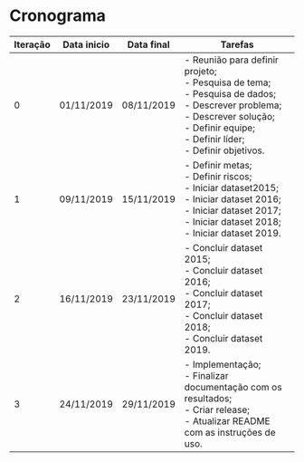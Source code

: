 # Cronograma


| Iteração | Data inicio | Data final | Tarefas                                                                                                                                                                     |
|----------|-------------|------------|-----------------------------------------------------------------------------------------------------------------------------------------------------------------------------|
| 0        | 01/11/2019  | 08/11/2019 | - Reunião para definir projeto;  </br> - Pesquisa de tema; </br> - Pesquisa de dados; </br>  - Descrever problema; <br> - Descrever solução; </br> - Definir equipe; </br>  - Definir líder; </br> - Definir objetivos. |
| 1        | 09/11/2019  | 15/11/2019 | - Definir metas; </br> - Definir riscos; </br> - Iniciar dataset2015; </br> - Iniciar dataset 2016; </br> - Iniciar dataset 2017; </br> - Iniciar dataset 2018; </br> - Iniciar dataset 2019.                   |
| 2        | 16/11/2019  | 23/11/2019 | - Concluir dataset 2015; </br> - Concluir dataset 2016; </br> - Concluir dataset 2017; </br> - Concluir dataset 2018; </br> - Concluir dataset 2019.                                                |
| 3        | 24/11/2019  | 29/11/2019 | - Implementação; </br> - Finalizar documentação com os resultados; </br> - Criar release; </br> - Atualizar README com as instruções de uso.                                                  |
